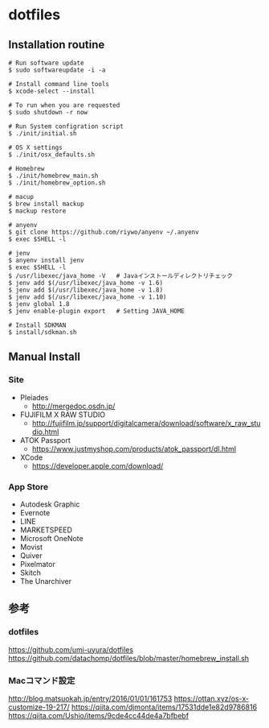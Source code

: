 # dotfiles

## Installation routine
```
# Run software update
$ sudo softwareupdate -i -a

# Install command line tools
$ xcode-select --install

# To run when you are requested
$ sudo shutdown -r now

# Run System configration script
$ ./init/initial.sh

# OS X settings
$ ./init/osx_defaults.sh

# Homebrew
$ ./init/homebrew_main.sh
$ ./init/homebrew_option.sh

# macup
$ brew install mackup
$ mackup restore 

# anyenv
$ git clone https://github.com/riywo/anyenv ~/.anyenv
$ exec $SHELL -l

# jenv
$ anyenv install jenv
$ exec $SHELL -l
$ /usr/libexec/java_home -V   # Javaインストールディレクトリチェック
$ jenv add $(/usr/libexec/java_home -v 1.6)
$ jenv add $(/usr/libexec/java_home -v 1.8)
$ jenv add $(/usr/libexec/java_home -v 1.10)
$ jenv global 1.8
$ jenv enable-plugin export   # Setting JAVA_HOME 

# Install SDKMAN
$ install/sdkman.sh

```
## Manual Install

### Site
* Pleiades
  * http://mergedoc.osdn.jp/
* FUJIFILM X RAW STUDIO
  * http://fujifilm.jp/support/digitalcamera/download/software/x_raw_studio.html
* ATOK Passport
  * https://www.justmyshop.com/products/atok_passport/dl.html
* XCode
  * https://developer.apple.com/download/

### App Store

* Autodesk Graphic
* Evernote
* LINE
* MARKETSPEED
* Microsoft OneNote
* Movist
* Quiver
* Pixelmator
* Skitch
* The Unarchiver

## 参考

### dotfiles
https://github.com/umi-uyura/dotfiles
https://github.com/datachomp/dotfiles/blob/master/homebrew_install.sh

### Macコマンド設定
http://blog.matsuokah.jp/entry/2016/01/01/161753
https://ottan.xyz/os-x-customize-19-217/
https://qiita.com/djmonta/items/17531dde1e82d9786816
https://qiita.com/Ushio/items/9cde4cc44de4a7bfbebf